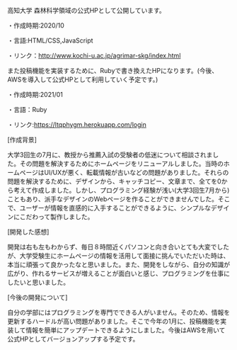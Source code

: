 高知大学 森林科学領域の公式HPとして公開しています。

・作成時期:2020/10

・言語:HTML/CSS,JavaScript

・リンク：http://www.kochi-u.ac.jp/agrimar-skg/index.html

また投稿機能を実装するために、Rubyで書き換えたHPになります。(今後、AWSを導入して公式HPとして利用していく予定です。)

・作成時期:2021/01

・言語：Ruby

・リンク:https://ltqphygm.herokuapp.com/login

[作成背景]

大学3回生の7月に、教授から推薦入試の受験者の低迷について相談されました。その問題を解決するためにホームページをリニューアルしました。当時のホームページはUI/UXが悪く、転載情報が古いなどの問題がありました。それらの問題を解決するために、デザインから、キャッチコピー、文章まで、全てを0から考えて作成しました。しかし、プログラミング経験が浅い(大学3回生7月から)こともあり、派手なデザインのWebページを作ることができませんでした。そこで、ユーザーが情報を直感的に入手することができるように、シンプルなデザインにこだわって製作しました。

[開発した感想]

開発は右も左もわからず、毎日８時間近くパソコンと向き合いとても大変でしたが、大学受験生にホームページの情報を活用して面接に挑んでいただいた時は、本当に頑張って良かったなと思いました。また、開発をしながら、自分の知識が広がり、作れるサービスが増えることが面白いと感じ、プログラミングを仕事にしたいと思いました。

[今後の開発について]

自分の学部にはプログラミングを専門でできる人がいません。そのため、情報を更新するハードルが高い問題がありました。そこで今年の1月に、投稿機能を実装して情報を簡単にアップデートできるようにしました。今後はAWSを用いて公式HPとしてバージョンアップする予定です。
